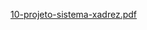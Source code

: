 [10-projeto-sistema-xadrez.pdf](https://github.com/marcossouz/chess-system-java-complete/files/14304230/10-projeto-sistema-xadrez.pdf)
